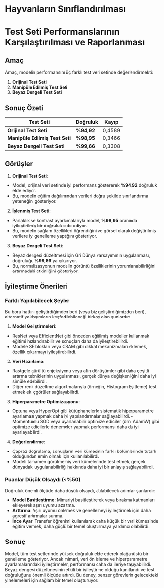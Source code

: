 # Hayvanların Sınıflandırılması

# **Test Seti Performanslarının Karşılaştırılması ve Raporlanması**

## **Amaç**
Amaç, modelin performansını üç farklı test veri setinde değerlendirmekti:
1. **Orijinal Test Seti**
2. **Manipüle Edilmiş Test Seti**
3. **Beyaz Dengeli Test Seti**

## **Sonuç Özeti**
| Test Seti | Doğruluk | Kayıp |
|---------------------------|-----------|----------|
| **Orijinal Test Seti** | **%94,92** | 0,4589 |
| **Manipüle Edilmiş Test Seti** | **%98,95** | 0,3466 |
| **Beyaz Dengeli Test Seti** | **%99,66** | 0,3308 |

## **Görüşler**
1. **Orijinal Test Seti**:
- Model, orijinal veri setinde iyi performans göstererek **%94,92** doğruluk elde ediyor.
- Bu, modelin eğitim dağılımından verileri doğru şekilde sınıflandırma yeteneğini gösteriyor.

2. **İşlenmiş Test Seti**:
- Parlaklık ve kontrast ayarlamalarıyla model, **%98,95** oranında iyileştirilmiş bir doğruluk elde ediyor.
- Bu, modelin sağlam özellikleri öğrendiğini ve görsel olarak değiştirilmiş verilere iyi genelleme yaptığını gösteriyor.

3. **Beyaz Dengeli Test Seti**:
- Beyaz dengesi düzeltmesi için Gri Dünya varsayımının uygulanması, doğruluğu **%99,66**'ya çıkarıyor.
- Bu, normalizasyonun modelin görüntü özelliklerinin yorumlanabilirliğini artırmadaki etkinliğini gösteriyor.

## **İyileştirme Önerileri**
### **Farklı Yapılabilecek Şeyler**
Bu boru hattını geliştirdiğimden beri (veya biz geliştirdiğimizden beri), alternatif yaklaşımların keşfedilebileceği birkaç alan şunlardır:

1. **Model Geliştirmeleri**:
- ResNet veya EfficientNet gibi önceden eğitilmiş modeller kullanmak eğitimi hızlandırabilir ve sonuçları daha da iyileştirebilirdi.
- Modele SE blokları veya CBAM gibi dikkat mekanizmaları eklemek, özellik çıkarmayı iyileştirebilirdi.

2. **Veri Hazırlama**:
- Rastgele gürültü enjeksiyonu veya afin dönüşümler gibi daha çeşitli artırma tekniklerinin uygulanması, gerçek dünya değişkenliğini daha iyi simüle edebilirdi.
- Diğer renk düzeltme algoritmalarıyla (örneğin, Histogram Eşitleme) test etmek ek içgörüler sağlayabilirdi.

3. **Hiperparametre Optimizasyonu**:
- Optuna veya HyperOpt gibi kütüphanelerle sistematik hiperparametre ayarlaması yapmak daha iyi yapılandırmalar sağlayabilirdi. - Momentumlu SGD veya uyarlanabilir optimize ediciler (örn. AdamW) gibi optimize edicilerle denemeler yapmak performansı daha da iyi ayarlayabilirdi.

4. **Değerlendirme**:
- Çapraz doğrulama, sonuçların veri kümesinin farklı bölümlerinde tutarlı olduğundan emin olmak için kullanılabilirdi.
- Modeli tamamen görülmemiş veri kümelerinde test etmek, gerçek dünyadaki uygulanabilirliği hakkında daha iyi bir anlayış sağlayabilirdi.

### **Puanlar Düşük Olsaydı (<%50)**
Doğruluk önemli ölçüde daha düşük olsaydı, atılabilecek adımlar şunlardır:
- **Model Basitleştirme**: Mimariyi basitleştirerek veya bırakma katmanları ekleyerek aşırı uyumu azaltma.
- **Arttırma**: Aşırı uyumu önlemek ve genellemeyi iyileştirmek için daha agresif artırmalar sunma.
- **İnce Ayar**: Transfer öğrenimi kullanılarak daha küçük bir veri kümesinde eğitim vermek, daha güçlü bir temel oluşturmaya yardımcı olabilirdi.

## **Sonuç**
Model, tüm test setlerinde yüksek doğruluk elde ederek olağanüstü bir genelleme gösteriyor. Ancak mimari, veri ön işleme ve hiperparametre ayarlamalarındaki iyileştirmeler, performansı daha da ileriye taşıyabilirdi. Beyaz dengesi düzeltmesinin etkili bir iyileştirme olduğu kanıtlandı ve test doğruluğunu önemli ölçüde artırdı. Bu deney, benzer görevlerin gelecekteki yinelemeleri için sağlam bir temel oluşturuyor.
